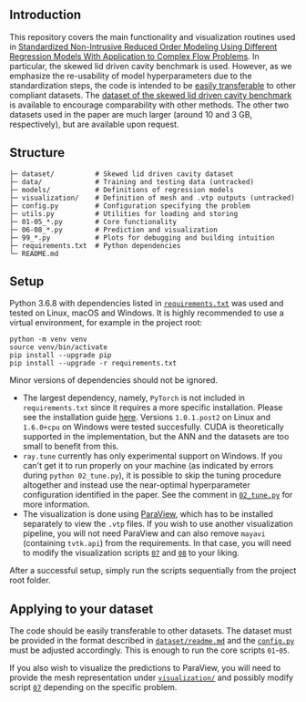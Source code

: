 ## Introduction
This repository covers the main functionality and visualization routines used in [Standardized Non-Intrusive Reduced Order Modeling Using Different Regression Models With Application to Complex Flow Problems](https://arxiv.org/abs/2006.13706). In particular, the skewed lid driven cavity benchmark is used. However, as we emphasize the re-usability of model hyperparameters due to the standardization steps, the code is intended to be [easily transferable](#applying-to-your-dataset) to other compliant datasets.
The [dataset of the skewed lid driven cavity benchmark](dataset) is available to encourage comparability with other methods. The other two datasets used in the paper are much larger (around 10 and 3 GB, respectively), but are available upon request.


## Structure
```
├─ dataset/          # Skewed lid driven cavity dataset
├─ data/             # Training and testing data (untracked)
├─ models/           # Definitions of regression models
├─ visualization/    # Definition of mesh and .vtp outputs (untracked)
├─ config.py         # Configuration specifying the problem
├─ utils.py          # Utilities for loading and storing
├─ 01-05_*.py	     # Core functionality
├─ 06-08_*.py	     # Prediction and visualization
├─ 99_*.py           # Plots for debugging and building intuition
├─ requirements.txt  # Python dependencies
└─ README.md
```


## Setup
Python 3.6.8 with dependencies listed in [`requirements.txt`](requirements.txt) was used and tested on Linux, macOS and Windows.
It is highly recommended to use a virtual environment, for example in the project root:
```shell
python -m venv venv
source venv/bin/activate
pip install --upgrade pip
pip install --upgrade -r requirements.txt
```
Minor versions of dependencies should not be ignored.
- The largest dependency, namely, `PyTorch` is not included in `requirements.txt` since it requires a more specific installation. Please see the installation guide [here](https://pytorch.org/get-started/locally/). Versions `1.0.1.post2` on Linux and `1.6.0+cpu` on Windows were tested succesfully. CUDA is theoretically supported in the implementation, but the ANN and the datasets are too small to benefit from this.
- `ray.tune` currently has only experimental support on Windows. If you can't get it to run properly on your machine (as indicated by errors during `python 02_tune.py`), it is possible to skip the tuning procedure altogether and instead use the near-optimal hyperparameter configuration identified in the paper. See the comment in [`02_tune.py`](02_tune.py) for more information.
- The visualization is done using [ParaView](https://www.paraview.org/download/), which has to be installed separately to view the `.vtp` files. If you wish to use another visualization pipeline, you will not need ParaView and can also remove `mayavi` (containing `tvtk.api`) from the requirements. In that case, you will need to modify the visualization scripts [`07`](07_visualize_predictions.py) and [`08`](08_visualize_bases.py) to your liking.

After a successful setup, simply run the scripts sequentially from the project root folder.

## Applying to your dataset
The code should be easily transferable to other datasets. The dataset must be provided in the format described in [`dataset/readme.md`](dataset/readme.md) and the [`config.py`](config.py) must be adjusted accordingly. This is enough to run the core scripts `01`-`05`.

If you also wish to visualize the predictions to ParaView, you will need to provide the mesh representation under [`visualization/`](visualization) and possibly modify script [`07`](07_visualize_predictions.py) depending on the specific problem.
